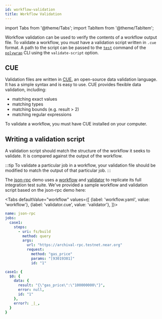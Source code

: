 ```yaml
---
id: workflow-validation
title: Workflow Validation
---
```


import Tabs from '@theme/Tabs';
import TabItem from '@theme/TabItem';

Workflow validation can be used to verify the contents of a workflow output file.
To validate a workflow, you must have a validation script written in `.cue` format.
A path to the script can be passed to the [`test`](../../reference/cli/commands/test) command of the [`polywrap`](../../reference/cli/polywrap-cli) CLI using the `validate-script` option.

## CUE

Validation files are written in [CUE](https://cuelang.org/), an open-source data validation language.
It has a simple syntax and is easy to use.
CUE provides flexible data validation, including:
 - matching exact values
 - matching types
 - matching bounds (e.g. result > 2)
 - matching regular expressions

To validate a workflow, you must have CUE installed on your computer.

## Writing a validation script

A validation script should match the structure of the workflow it seeks to validate. 
It is compared against the output of the workflow.

:::tip
To validate a particular job in a workflow, your validation file should be modified to match the output of that particular job.
:::

The [json-rpc](https://github.com/polywrap/demos/tree/main/json-rpc/wrapper/rust) demo uses a
[workflow](https://github.com/polywrap/demos/tree/main/json-rpc/wrapper/rust/workflows/e2e.yaml) and
[validator](https://github.com/polywrap/demos/tree/main/json-rpc/wrapper/rust/workflows/validator.cue) to 
replicate its full integration test suite. 
We've provided a sample workflow and validation script based on the json-rpc demo here:

<Tabs
defaultValue="workflow"
values={[
{label: 'workflow.yaml', value: 'workflow'},
{label: 'validator.cue', value: 'validator'},
]}>
<TabItem value="workflow">

```yml
name: json-rpc
jobs:
  case1:
    steps:
      - uri: fs/build
        method: query
        args:
          url: "https://archival-rpc.testnet.near.org"
          request:
            method: "gas_price"
            params: "[93019381]"
            id: "1"
```

</TabItem>
<TabItem value="validator">

```yml
case1: {
  $0: {
    data: {
      result: "{\"gas_price\":\"100000000\"}",
      error: null,
      id: "1"
    },
    error?: _|_,
  }
}
```

</TabItem>
</Tabs>